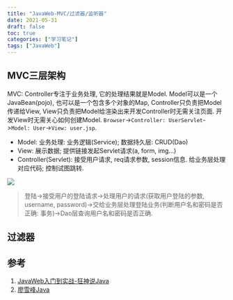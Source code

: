 ```yaml
---
title: "JavaWeb-MVC/过滤器/监听器"
date: 2021-05-31
draft: false
toc: true
categories: ["学习笔记"]
tags: ["JavaWeb"]
---
```


## MVC三层架构
MVC: Controller专注于业务处理, 它的处理结果就是Model. Model可以是一个JavaBean(pojo), 也可以是一个包含多个对象的Map, Controller只负责把Model传递给View, View只负责把Model给渲染出来开发Controller时无需关注页面. 开发View时无需关心如何创建Model. `Browser`->`Controller: UserServlet`->`Model: User`->`View: user.jsp`.

- Model: 业务处理: 业务逻辑(Service); 数据持久层: CRUD(Dao)
- View: 展示数据; 提供链接发起Servlet请求(a, form, img...)
- Controller(Servlet): 接受用户请求, req请求参数, session信息. 给业务层处理对应代码; 控制试图跳转.

![](/notes/notes30_1.png)
> 登陆->接受用户的登陆请求->处理用户的请求(获取用户登陆的参数, username, password)->交给业务层处理登陆业务(判断用户名和密码是否正确: 事务)->Dao层查询用户名和密码是否正确.

## 过滤器



## 参考
1. [JavaWeb入门到实战-狂神说Java](https://www.bilibili.com/video/BV12J411M7Sj?p=1)
2. [廖雪峰Java](https://www.liaoxuefeng.com/wiki/1252599548343744/1266264917931808)